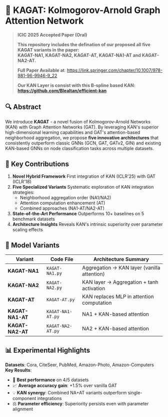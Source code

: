 # 🚀 KAGAT: Kolmogorov-Arnold Graph Attention Network

> **ICIC 2025 Accepted Paper (Oral)**
>   
> **This repository includes the defination of our proposed all five KAGAT variants in the paper:  
> KAGAT-NA1, KAGAT-NA2, KAGAT-AT, KAGAT-NA1-AT and KAGAT-NA2-AT.**
>   
> **Full Paper Available at**: https://link.springer.com/chapter/10.1007/978-981-96-9946-9_22
>
> **Our KAN Layer is consist with this B-spline based KAN: https://github.com/Blealtan/efficient-kan**
## 🔍 Abstract
We introduce **KAGAT** - a novel fusion of Kolmogorov-Arnold Networks (KAN) with Graph Attention Networks (GAT). By leveraging KAN's superior high-dimensional learning capabilities and GAT's attention-based neighborhood aggregation, we propose **five innovative architectures** that consistently outperform classic GNNs (GCN, GAT, GATv2, GIN) and existing KAN-based GNNs on node classification tasks across multiple datasets.

## 🌟 Key Contributions
1. **Novel Hybrid Framework**
   First integration of KAN (ICLR'25) with GAT (ICLR'18)
2. **Five Specialized Variants**
   Systematic exploration of KAN integration strategies:
   - Neighborhood aggregation order (NA1/NA2)
   - Attention computation enhancement (AT)
   - Combined approaches (NA1-AT/NA2-AT)
3. **State-of-the-Art Performance**
   Outperforms 10+ baselines on 5 benchmark datasets
4. **Architecture Insights**
   Reveals KAN's intrinsic superiority over parameter scaling effects

## 🧠 Model Variants
| Variant              | Code File              | Architecture Summary                          |
|----------------------|------------------------|----------------------------------------------|
| **KAGAT-NA1**        | `KAGAT-NA1.py`         | Aggregation → KAN layer (vanilla attention)  |
| **KAGAT-NA2**        | `KAGAT-NA2.py`         | KAN layer → Aggregation + tanh activation    |
| **KAGAT-AT**         | `KAGAT-AT.py`          | KAN replaces MLP in attention computation    |
| **KAGAT-NA1-AT**     | `KAGAT-NA1-AT.py`      | NA1 + KAN-based attention                    |
| **KAGAT-NA2-AT**     | `KAGAT-NA2-AT.py`      | NA2 + KAN-based attention                    |

## 📊 Experimental Highlights
**Datasets**: Cora, CiteSeer, PubMed, Amazon-Photo, Amazon-Computers
**Key Results**:
- 🥇 **Best performance** on 4/5 datasets
- 📈 **Average accuracy gain**: +1.5% over vanilla GAT
- 💡 **KAN synergy**: Combined NA+AT variants outperform single-component integrations
- ⚖️ **Parameter efficiency**: Superiority persists even with parameter alignment
